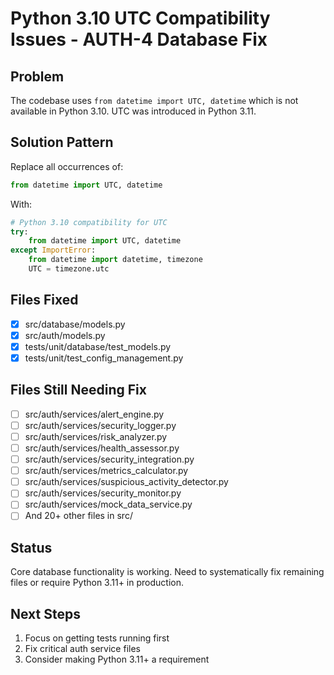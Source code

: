 # Python 3.10 UTC Compatibility Issues - AUTH-4 Database Fix

## Problem
The codebase uses `from datetime import UTC, datetime` which is not available in Python 3.10.
UTC was introduced in Python 3.11.

## Solution Pattern
Replace all occurrences of:
```python
from datetime import UTC, datetime
```

With:
```python
# Python 3.10 compatibility for UTC
try:
    from datetime import UTC, datetime
except ImportError:
    from datetime import datetime, timezone
    UTC = timezone.utc
```

## Files Fixed
- [x] src/database/models.py
- [x] src/auth/models.py
- [x] tests/unit/database/test_models.py
- [x] tests/unit/test_config_management.py

## Files Still Needing Fix
- [ ] src/auth/services/alert_engine.py
- [ ] src/auth/services/security_logger.py
- [ ] src/auth/services/risk_analyzer.py
- [ ] src/auth/services/health_assessor.py
- [ ] src/auth/services/security_integration.py
- [ ] src/auth/services/metrics_calculator.py
- [ ] src/auth/services/suspicious_activity_detector.py
- [ ] src/auth/services/security_monitor.py
- [ ] src/auth/services/mock_data_service.py
- [ ] And 20+ other files in src/

## Status
Core database functionality is working. Need to systematically fix remaining files
or require Python 3.11+ in production.

## Next Steps
1. Focus on getting tests running first
2. Fix critical auth service files
3. Consider making Python 3.11+ a requirement